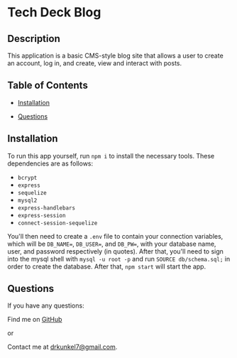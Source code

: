 # Tech Deck Blog
  
  ## Description
  This application is a basic CMS-style blog site that allows a user to create an account, log in, and create, view  and interact with posts.

  

  ## Table of Contents
  - [Installation](#installation)
  
  
  
  - [Questions](#questions)

  ## Installation
  To run this app yourself, run `npm i` to install the necessary tools. These dependencies are as follows:
  - `bcrypt`
  - `express`
  - `sequelize`
  - `mysql2`
  - `express-handlebars`
  - `express-session`
  - `connect-session-sequelize`  

You'll then need to create a `.env` file to contain your connection variables, which will be `DB_NAME=`, `DB_USER=`, and `DB_PW=`, with your database name, user, and password respectively (in quotes). After that, you'll need to sign into the mysql shell with `mysql -u root -p` and run `SOURCE db/schema.sql;` in order to create the database. After that, `npm start` will start the app.
  

  

  

  

  ## Questions
  If you have any questions:

  Find me on <a href = "http://www.github.com/Dkunk7" target = "_blank">GitHub</a>

  or

  Contact me at drkunkel7@gmail.com.